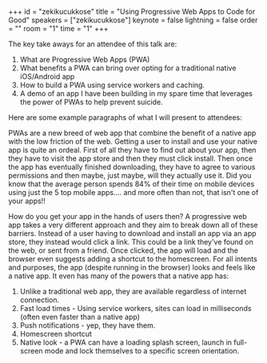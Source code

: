 ﻿+++
id = "zekikucukkose"
title = "Using Progressive Web Apps to Code for Good"
speakers = ["zekikucukkose"]
keynote = false
lightning = false
order = ""
room = "1"
time = "1"
+++

The key take aways for an attendee of this talk are:

1. What are Progressive Web Apps (PWA)
2. What benefits a PWA can bring over opting for a traditional native iOS/Android app
3. How to build a PWA using service workers and caching.
4. A demo of an app I have been building in my spare time that leverages the power of PWAs to help prevent suicide.

Here are some example paragraphs of what I will present to attendees:

PWAs are a new breed of web app that combine the benefit of a native app with the low friction of the web. Getting a user to install and use your native app is quite an ordeal. First of all they have to find out about your app, then they have to visit the app store and then they must click install. Then once the app has eventually finished downloading, they have to agree to various permissions and then maybe, just maybe, will they actually use it. Did you know that the average person spends 84% of their time on mobile devices using just the 5 top mobile apps.... and more often than not, that isn't one of your apps!!

How do you get your app in the hands of users then? A progressive web app takes a very different approach and they aim to break down all of these barriers. Instead of a user having to download and install an app via an app store, they instead would click a link. This could be a link they've found on the web, or sent from a friend. Once clicked, the app will load and the browser even suggests adding a shortcut to the homescreen. For all intents and purposes, the app (despite running in the browser) looks and feels like a native app. It even has many of the powers that a native app has:

1. Unlike a traditional web app, they are available regardless of internet connection.
2. Fast load times - Using service workers, sites can load in milliseconds (often even faster than a native app)
3. Push notifications - yep, they have them.
4. Homescreen shortcut
5. Native look - a PWA can have a loading splash screen, launch in full-screen mode and lock themselves to a specific screen orientation.